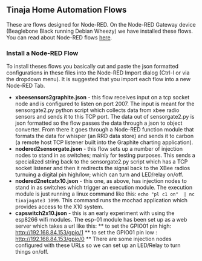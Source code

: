 ## Tinaja Home Automation Flows

These are flows designed for Node-RED.  On the Node-RED Gateway device (Beaglebone Black running Debian Wheezy) we have installed these flows.  You can read about Node-RED flows [here](http://nodered.org/docs/getting-started/second-flow.html "Node-RED Flows").

### Install a Node-RED Flow

To install theses flows you basically cut and paste the json formatted configurations in these files into the Node-RED Import dialog (Ctrl-I or via the dropdown menu).  It is suggested that you import each flow into a new Node-RED Tab.


* **xbeesensors2graphite.json** - this flow receives input on a tcp socket node and is configured to listen on port 2007.  The input is meant for the sensorgate2.py python script which collects data from xbee radio sensors and sends it to this TCP port.  The data out of sensorgate2.py is json formatted so the flow passes the data through a json to object converter.  From there it goes through a Node-RED function module that formats the data for whisper (an RRD data store) and sends it to carbon (a remote host TCP listener built into the Graphite charting application).
* **nodered2sensorgate.json** - this flow sets up a number of injection nodes to stand in as switches; mainly for testing purposes.  This sends a specialized string back to the sensorgate2.py script which has a TCP socket listener and then it redirects the signal back to the XBee radios turnuing a digital pin high/low; which can turn and LED/relay on/off.
* **nodered2netcatx10.json** - this one, as above, has injection nodes to stand in as switches which trigger an execution module.  The execution module is just running a linux command like this: ```echo "pl c1 on"  | nc tinajagate3 1099```.  This command runs the mochad application which provides access to the X10 system.
* **capswitch2x10.json** - this is an early experiment with using the esp8266 wifi modules.  The esp-01 module has been set up as a web server which takes a url like this:
** to set the GPIO01 pin high: http://192.168.84.153/gpio/1
** to set the GPIO01 pin low : http://192.168.84.153/gpio/0
** There are some injection nodes configured with these URLs so we can set up an LED/Relay to turn things on/off.

